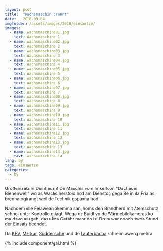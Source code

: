 ```yaml
---
layout: post
title:  "Wachsmaschin brennt"
date:   2018-09-04
imgfolder: /assets/images/2018/einsaetze/
images:
  - name: wachsmaschine01.jpg
    text: Wachsmaschine 1
  - name: wachsmaschine02.jpg
    text: Wachsmaschine 2
  - name: wachsmaschine03.jpg
    text: Wachsmaschine 3
  - name: wachsmaschine04.jpg
    text: Wachsmaschine 4
  - name: wachsmaschine05.jpg
    text: Wachsmaschine 5
  - name: wachsmaschine06.jpg
    text: Wachsmaschine 6
  - name: wachsmaschine07.jpg
    text: Wachsmaschine 7
  - name: wachsmaschine08.jpg
    text: Wachsmaschine 8
  - name: wachsmaschine09.jpg
    text: Wachsmaschine 9
  - name: wachsmaschine10.jpg
    text: Wachsmaschine 10
  - name: wachsmaschine11.jpg
    text: Wachsmaschine 11
  - name: wachsmaschine12.jpg
    text: Wachsmaschine 12
  - name: wachsmaschine13.jpg
    text: Wachsmaschine 13
  - name: wachsmaschine14.jpg
    text: Wachsmaschine 14
lang: by
tags: einsaetze
categories:
  - by
---
```


Großeinsatz in Deinhausn! De Maschin vom Imkerloon "Dachauer Bienenwelt" wo as Wachs herstoid hod am Dienstog gega 8e in da Fria as brenna ogfrangt weil de Technik gspunna hod.

Nachdem olle Feiawean okemma san, homs den Brandherd mit Atemschutz schnoi unter Kontrolle griagt. Wega de Buidl vo de Wärmebildkameras ko ma davo ausgeh, dass koa Gefahr mehr do is. Drum war nooch zwoa Stund der Einsatz beendet.

Da [KFV](http://kfv-dachau.de/index.php?section=news&cmd=details&newsid=1070), [Merkur](https://www.merkur.de/lokales/dachau/bergkirchen-ort28367/deutenhausen-brand-einer-wachsmaschine-in-dachauer-bienenwelt-10209881.html), [Süddeitsche](https://www.sueddeutsche.de/muenchen/dachau/euro-schaden-brand-in-geschaeft-fuer-imkereibedarf-1.4116859) und de [Lauterbacha](http://fw-lauterbach.de/index.php/einsaetze) schreim aweng mehra. 

{% include component/gal.html %}
